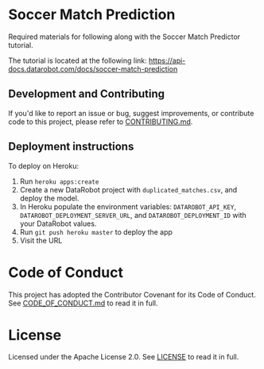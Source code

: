 # Soccer Match Prediction

Required materials for following along with the Soccer Match Predictor tutorial.

The tutorial is located at the following link: https://api-docs.datarobot.com/docs/soccer-match-prediction

## Development and Contributing

If you'd like to report an issue or bug, suggest improvements, or contribute code to this project, please refer to [CONTRIBUTING.md](CONTRIBUTING.md).

## Deployment instructions

To deploy on Heroku:

1. Run `heroku apps:create` 
2. Create a new DataRobot project with `duplicated_matches.csv`, and deploy the model.
3. In Heroku populate the environment variables: `DATAROBOT_API_KEY`, `DATAROBOT_DEPLOYMENT_SERVER_URL`, and `DATAROBOT_DEPLOYMENT_ID` with your DataRobot values.
4. Run `git push heroku master` to deploy the app
5. Visit the URL

# Code of Conduct

This project has adopted the Contributor Covenant for its Code of Conduct. 
See [CODE_OF_CONDUCT.md](CODE_OF_CONDUCT.md) to read it in full.

# License

Licensed under the Apache License 2.0. 
See [LICENSE](LICENSE) to read it in full.


